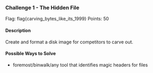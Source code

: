 ### Challenge 1 - The Hidden File
Flag: flag{carving_bytes_like_its_1999}
Points: 50

#### Description
Create and format a disk image for competitors to carve out.

#### Possible Ways to Solve
* foremost/binwalk/any tool that identifies magic headers for files
